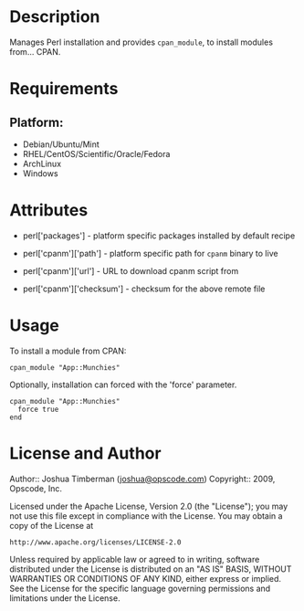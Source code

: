 Description
===========

Manages Perl installation and provides `cpan_module`, to install modules
from... CPAN.

Requirements
============

## Platform:

* Debian/Ubuntu/Mint
* RHEL/CentOS/Scientific/Oracle/Fedora
* ArchLinux
* Windows

Attributes
==========

  * perl\['packages'\] - platform specific packages installed by default recipe

  * perl\['cpanm'\]\['path'\] - platform specific path for `cpanm` binary to live

  * perl\['cpanm'\]\['url'\] - URL to download cpanm script from

  * perl\['cpanm'\]\['checksum'\] - checksum for the above remote file

Usage
=====

To install a module from CPAN:

    cpan_module "App::Munchies"

Optionally, installation can forced with the 'force' parameter.

    cpan_module "App::Munchies"
      force true
    end

License and Author
==================

Author:: Joshua Timberman (<joshua@opscode.com>)
Copyright:: 2009, Opscode, Inc.

Licensed under the Apache License, Version 2.0 (the "License");
you may not use this file except in compliance with the License.
You may obtain a copy of the License at

    http://www.apache.org/licenses/LICENSE-2.0

Unless required by applicable law or agreed to in writing, software
distributed under the License is distributed on an "AS IS" BASIS,
WITHOUT WARRANTIES OR CONDITIONS OF ANY KIND, either express or implied.
See the License for the specific language governing permissions and
limitations under the License.

